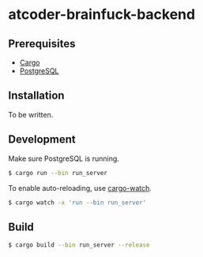 # atcoder-brainfuck-backend

## Prerequisites

- [Cargo](https://doc.rust-lang.org/cargo/index.html)
- [PostgreSQL](https://www.postgresql.org/)

## Installation

To be written.

## Development

Make sure PostgreSQL is running.

```sh
$ cargo run --bin run_server
```

To enable auto-reloading, use [cargo-watch](https://github.com/watchexec/cargo-watch).

```sh
$ cargo watch -x 'run --bin run_server'
```

## Build

```sh
$ cargo build --bin run_server --release
```
